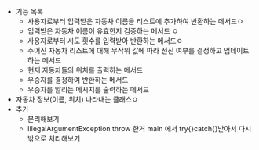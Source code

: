 * 기능 목록
  * 사용자로부터 입력받은 자동차 이름을 리스트에 추가하여 반환하는 메서드ㅇ
  * 입력받은 자동차 이름이 유효한지 검증하는 메서드 ㅇ
  * 사용자로부터 시도 횟수를 입력받아 반환하는 메서드ㅇ
  * 주어진 자동차 리스트에 대해 무작위 값에 따라 전진 여부를 결정하고 업데이트 하는 메서드
  * 현재 자동차들의 위치를 출력하는 메서드
  * 우승자를 결정하여 반환하는 메서드
  * 우승자를 알리는 메시지를 출력하는 메서드
* 자동차 정보(이름, 위치) 나타내는 클래스ㅇ
* 추가
  * 분리해보기
  * IllegalArgumentException throw 한거 main 에서 try{}catch{}받아서 다시 밖으로 처리해보기
